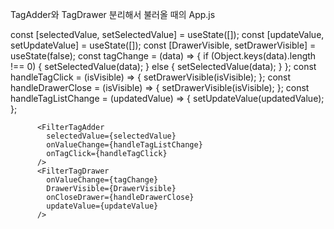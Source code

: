 TagAdder와 TagDrawer 분리해서 불러올 때의 App.js

const [selectedValue, setSelectedValue] = useState([]);
const [updateValue, setUpdateValue] = useState([]);
const [DrawerVisible, setDrawerVisible] = useState(false);
const tagChange = (data) => {
if (Object.keys(data).length !== 0) {
setSelectedValue(data);
} else {
setSelectedValue(data);
}
};
const handleTagClick = (isVisible) => {
setDrawerVisible(isVisible);
};
const handleDrawerClose = (isVisible) => {
setDrawerVisible(isVisible);
};
const handleTagListChange = (updatedValue) => {
setUpdateValue(updatedValue);
};

          <FilterTagAdder
            selectedValue={selectedValue}
            onValueChange={handleTagListChange}
            onTagClick={handleTagClick}
          />
          <FilterTagDrawer
            onValueChange={tagChange}
            DrawerVisible={DrawerVisible}
            onCloseDrawer={handleDrawerClose}
            updateValue={updateValue}
          />
